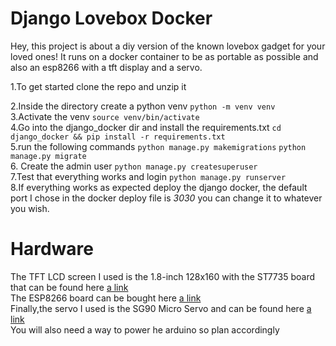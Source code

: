 # Django Lovebox Docker 
Hey, this project is about a diy version of the known lovebox gadget for your loved ones! It runs on a docker container to be as portable as possible and also an esp8266 with a tft display and a servo.

1.To get started clone the repo and unzip it</br>

2.Inside the directory create a python venv 
```python -m venv venv```</br>
3.Activate the venv 
```source venv/bin/activate```</br>
4.Go into the django_docker dir and install the requirements.txt
```cd django_docker && pip install -r requirements.txt```</br>
5.run the following commands
```python manage.py makemigrations```
```python manage.py migrate```</br>
6. Create the admin user 
```python manage.py createsuperuser```</br>
7.Test that everything works and login
```python manage.py runserver```</br>
8.If everything works as expected deploy the django docker, the default port I chose in the docker deploy file is *3030* you can change it to whatever you wish.
# Hardware
The TFT LCD screen I used is the 1.8-inch 128x160 with the ST7735 board that can be found here [a link](https://www.amazon.com/M%C3%B3dulo-pantalla-pulgadas-ST7735-128x160/dp/B07BFV69DZ?language=en_US&currency=USD)</br>
The ESP8266 board can be bought here [a link](https://store.arduino.cc/products/nodemcu-esp8266)</br>
Finally,the servo I used is the SG90 Micro Servo and  can be found here [a link](https://www.amazon.com/Miuzei-Helicopter-Airplane-Remote-Control/dp/B07NSVKZP7/ref=sr_1_1?sr=8-1)</br>
You will also need a way to power he arduino so plan accordingly</br>

